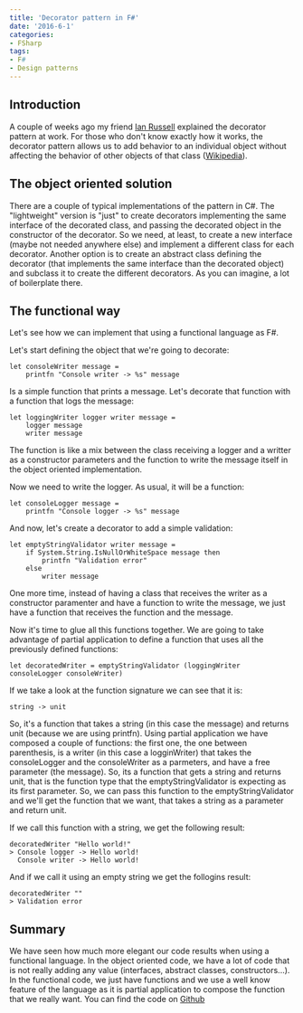 ```yaml
---
title: 'Decorator pattern in F#'
date: '2016-6-1'
categories:
- FSharp
tags:
- F#
- Design patterns
---
```


## Introduction ##
A couple of weeks ago my friend [Ian Russell](http://twitter.com/ijrussell) explained the decorator pattern at work. For those who don't know exactly how it works, the decorator pattern allows us to add behavior to an individual object without affecting the behavior of other objects of that class ([Wikipedia](https://en.wikipedia.org/wiki/Decorator_pattern)).

## The object oriented solution ##
There are a couple of typical implementations of the pattern in C#. The "lightweight" version is "just" to create decorators implementing the same interface of the decorated class, and passing the decorated object in the constructor of the decorator. So we need, at least, to create a new interface (maybe not needed anywhere else) and implement a different class for each decorator. Another option is to create an abstract class defining the decorator (that implements the same interface than the decorated object) and subclass it to create the different decorators. As you can imagine, a lot of boilerplate there.

## The functional way ##
Let's see how we can implement that using a functional language as F#.

Let's start defining the object that we're going to decorate:

    let consoleWriter message =
        printfn "Console writer -> %s" message

Is a simple function that prints a message. Let's decorate that function with a function that logs the message:

    let loggingWriter logger writer message =
        logger message
        writer message
        
The function is like a mix between the class receiving a logger and a writter as a constructor parameters and the function to write the message itself in the object oriented implementation.

Now we need to write the logger. As usual, it will be a function: 

    let consoleLogger message =
        printfn "Console logger -> %s" message

And now, let's create a decorator to add a simple validation:

    let emptyStringValidator writer message = 
        if System.String.IsNullOrWhiteSpace message then
            printfn "Validation error"
        else
            writer message 

One more time, instead of having a class that receives the writer as a constructor paramenter and have a function to write the message, we just have a function that receives the function and the message.

Now it's time to glue all this functions together. We are going to take advantage of partial application to define a function that uses all the previously defined functions:

    let decoratedWriter = emptyStringValidator (loggingWriter consoleLogger consoleWriter)
    
If we take a look at the function signature we can see that it is:

    string -> unit
    
So, it's a function that takes a string (in this case the message) and returns unit (because we are using printfn). Using partial application we have composed a couple of functions: the first one, the one between parenthesis, is a writer (in this case a logginWriter) that takes the consoleLogger and the consoleWriter as a parmeters, and have a free parameter (the message). So, its a function that gets a string and returns unit, that is the function type that the emptyStringValidator is expecting as its first parameter. So, we can pass this function to the emptyStringValidator and we'll get the function that we want, that takes a string as a parameter and return unit.

If we call this function with a string, we get the following result:

    decoratedWriter "Hello world!"
    > Console logger -> Hello world!
      Console writer -> Hello world!
      
And if we call it using an empty string we get the follogins result:

    decoratedWriter ""
    > Validation error
    
## Summary ##

We have seen how much more elegant our code results when using a functional language. In the object oriented code, we have a lot of code that is not really adding any value (interfaces, abstract classes, constructors...). In the functional code, we just have functions and we use a well know feature of the language as it is partial application to compose the function that we really want. You can find the code on [Github](https://github.com/vgaltes/DecoratorPattern)